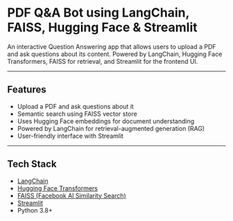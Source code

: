# PDF Q&A Bot using LangChain, FAISS, Hugging Face & Streamlit

An interactive Question Answering app that allows users to upload a PDF and ask questions about its content. Powered by LangChain, Hugging Face Transformers, FAISS for retrieval, and Streamlit for the frontend UI.

---

##  Features

- Upload a PDF and ask questions about it 
- Semantic search using FAISS vector store
- Uses Hugging Face embeddings for document understanding
- Powered by LangChain for retrieval-augmented generation (RAG)
- User-friendly interface with Streamlit

---

##  Tech Stack

- [LangChain](https://python.langchain.com/)
- [Hugging Face Transformers](https://huggingface.co/)
- [FAISS (Facebook AI Similarity Search)](https://github.com/facebookresearch/faiss)
- [Streamlit](https://streamlit.io/)
- Python 3.8+


